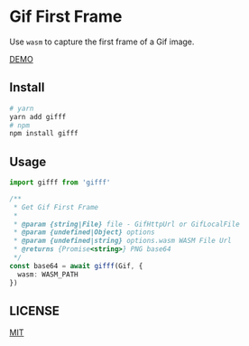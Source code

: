 # Gif First Frame

Use `wasm` to capture the first frame of a Gif image.

[DEMO](https://stackblitz.com/edit/gif-first-frame?file=index.html)

## Install

```sh
# yarn
yarn add gifff
# npm
npm install gifff
```

## Usage

```ts
import gifff from 'gifff'

/**
 * Get Gif First Frame
 *
 * @param {string|File} file - GifHttpUrl or GifLocalFile
 * @param {undefined|Object} options
 * @param {undefined|string} options.wasm WASM File Url
 * @returns {Promise<string>} PNG base64
 */
const base64 = await gifff(Gif, {
  wasm: WASM_PATH
})
```

## LICENSE

[MIT](LICENSE)
